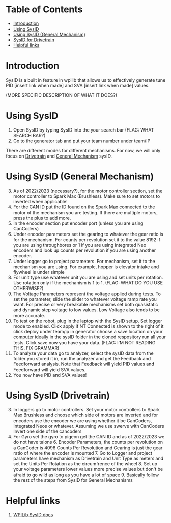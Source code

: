# Table of Contents
- [Introduction](#introduction)
- [Using SysID](#using-sysid)
- [Using SysID (General Mechanism)](#using-sysid-general-mechanism)
- [SysID for Drivetrain](#sysid-for-drivetrain)
- [Helpful links](#helpful-links)

# Introduction

SysID is a built in feature in wpilib that allows us to effectively generate tune PID [insert link when made] and SVA [insert link when made] values.

(MORE SPECIFIC DESCRIPTION OF WHAT IT DOES?)

# Using SysID

1. Open SysID by typing SysID into the your search bar (FLAG: WHAT SEARCH BAR?)
2. Go to the generator tab and put your team number under team/IP 

There are different modes for different mechanisms. For now, we will only focus on [Drivetrain](#using-sysid-drivetrain) and [General Mechanism](#using-sysid-general-mechanism) sysID.

# Using SysID (General Mechanism)

3. As of 2022/2023 (necessary?), for the motor controller section, set the motor controller to Spark Max (Brushless). Make sure to set motors to inverted when applicable!
4. For the CAN ID put the ID found on the Spark Max connected to the motor of the mechanism you are testing. If there are multiple motors, press the plus to add more.
5. In the encoder section put encoder port (unless you are using CanCoders)
6. Under encoder parameters set the gearing to whatever the gear ratio is for the mechanism. For counts per revolution set it to the value 8192 if you are using throughbores or 1 if you are using integrated Neo encoders and look up counts per revolution if you are using another encoder.
7. Under logger go to project parameters. For mechanism, set it to the mechanism you are using. For example, hopper is elevator intake and flywheel is under simple
8. For unit type use whatever unit you are using and set units per rotation. Use rotation only if the mechanism is 1 to 1. (FLAG: WHAT DO YOU USE OTHERWISE?)
9. The Voltage Parameters represent the voltage applied during tests. To set the parameter, slide the slider to whatever voltage ramp rate you want. For precise or very breakable mechanisms set both quasistatic and dynamic step voltage to low values. Low Voltage also tends to be more accurate.
10. To test on the robot, plug in the laptop with the SysID setup. Set logger mode to enabled. Click apply if NT Connected is shown to the right of it click deploy under team/ip in generator choose a save location on your computer ideally in the sysID folder in the cloned respository run all your tests. Click save now you have your data. (FLAG: I'M NOT READING THIS. FIX GRAMMAR)
11. To analyze your data go to analyzer, select the sysID data from the folder you stored it in, run the analyzer and get the Feedback and Feedforward analysis. Note that Feedback will yield PID values and Feedforward will yield SVA values.
12. You now have PID and SVA values!

# Using SysID (Drivetrain)

3. In loggers go to motor controllers. Set your motor controllers to Spark Max Brushless and choose which side of motors are inverted and for encoders use the encoder we are using whether it be CanCoders, Integrated Neos or whatever. Assuming we use swerve with CanCoders Invert one side of the cancoders
5. For Gyro set the gyro to pigeon get the CAN ID and as of 2022/2023 we do 
    not have talons
    6. Encoder Parameters, the counts per revolution on a CanCoder is 4096 Counts 
    Per Revolution and Gearing is just the gear ratio of where the encoder is mounted
    7. Go to Logger and project parameters have mechanism as Drivetrain and Unit 
    Type as meters and set the Units Per Rotation as the circumfrence of the wheel
    8. Set up your voltage parameters lower values more precise values but don't 
    be afraid to go wild as long as you have a lot of space
    9. Basically follow the rest of the steps from SysID for General Mechanisms

# Helpful links

1. [WPILib SysID docs](https://docs.wpilib.org/en/stable/docs/software/pathplanning/system-identification/index.html)

